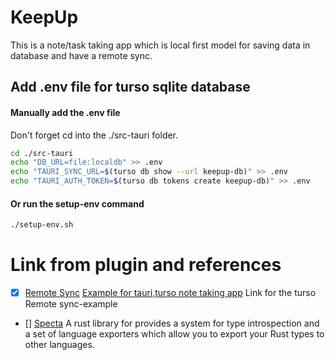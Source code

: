 # KeepUp

This is a note/task taking app which is local first model for saving data in database and have a remote sync.

## Add .env file for turso sqlite database

#### Manually add the .env file
Don't forget cd into the ./src-tauri folder.
```sh
cd ./src-tauri
echo "DB_URL=file:localdb" >> .env
echo "TAURI_SYNC_URL=$(turso db show --url keepup-db)" >> .env
echo "TAURI_AUTH_TOKEN=$(turso db tokens create keepup-db)" >> .env
```
#### Or run the setup-env command
```sh
./setup-env.sh
```

# Link from plugin and references

- [x] [Remote Sync](https://github.com/tursodatabase/embedded-replica-examples/tree/main/remote-sync)  [Example for tauri,turso note taking app](https://github.com/turso-extended/app-turso-notes) Link for the turso Remote sync-example
  
- [] [Specta](https://github.com/oscartbeaumont/tauri-specta) A rust library for provides a system for type introspection and a set of language exporters which allow you to export your Rust types to other languages.
